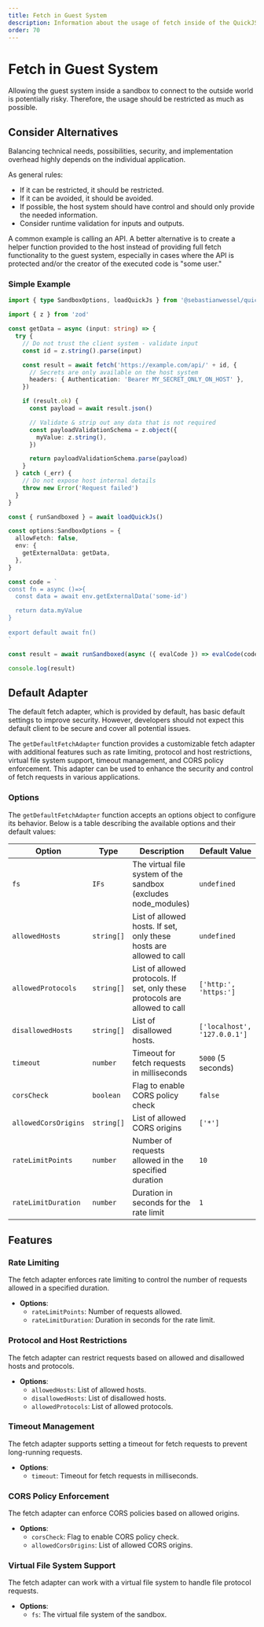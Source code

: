 ```yaml
---
title: Fetch in Guest System
description: Information about the usage of fetch inside of the QuickJS runtime, security advices and best pratices
order: 70
---
```


# Fetch in Guest System

Allowing the guest system inside a sandbox to connect to the outside world is potentially risky. Therefore, the usage should be restricted as much as possible.

## Consider Alternatives

Balancing technical needs, possibilities, security, and implementation overhead highly depends on the individual application.

As general rules:

- If it can be restricted, it should be restricted.
- If it can be avoided, it should be avoided.
- If possible, the host system should have control and should only provide the needed information.
- Consider runtime validation for inputs and outputs.

A common example is calling an API. A better alternative is to create a helper function provided to the host instead of providing full fetch functionality to the guest system, especially in cases where the API is protected and/or the creator of the executed code is "some user."

### Simple Example

```typescript
import { type SandboxOptions, loadQuickJs } from '@sebastianwessel/quickjs'

import { z } from 'zod'

const getData = async (input: string) => {
  try {
    // Do not trust the client system - validate input
    const id = z.string().parse(input)

    const result = await fetch('https://example.com/api/' + id, {
      // Secrets are only available on the host system
      headers: { Authentication: 'Bearer MY_SECRET_ONLY_ON_HOST' },
    })

    if (result.ok) {
      const payload = await result.json()

      // Validate & strip out any data that is not required
      const payloadValidationSchema = z.object({
        myValue: z.string(),
      })

      return payloadValidationSchema.parse(payload)
    }
  } catch (_err) {
    // Do not expose host internal details
    throw new Error('Request failed')
  }
}

const { runSandboxed } = await loadQuickJs()

const options:SandboxOptions = {
  allowFetch: false,
  env: {
    getExternalData: getData,
  },
}

const code = `
const fn = async ()=>{
  const data = await env.getExternalData('some-id')

  return data.myValue
}
  
export default await fn()
`

const result = await runSandboxed(async ({ evalCode }) => evalCode(code, undefined, options), options)

console.log(result)
```

## Default Adapter

The default fetch adapter, which is provided by default, has basic default settings to improve security. However, developers should not expect this default client to be secure and cover all potential issues.

The `getDefaultFetchAdapter` function provides a customizable fetch adapter with additional features such as rate limiting, protocol and host restrictions, virtual file system support, timeout management, and CORS policy enforcement. This adapter can be used to enhance the security and control of fetch requests in various applications.

### Options

The `getDefaultFetchAdapter` function accepts an options object to configure its behavior. Below is a table describing the available options and their default values:

| Option               | Type         | Description                                                        | Default Value                  |
|----------------------|--------------|--------------------------------------------------------------------|--------------------------------|
| `fs`                 | `IFs`        | The virtual file system of the sandbox (excludes node_modules)     | `undefined`                    |
| `allowedHosts`       | `string[]`   | List of allowed hosts. If set, only these hosts are allowed to call| `undefined`                    |
| `allowedProtocols`   | `string[]`   | List of allowed protocols. If set, only these protocols are allowed to call | `['http:', 'https:']` |
| `disallowedHosts`    | `string[]`   | List of disallowed hosts.                                          | `['localhost', '127.0.0.1']`   |
| `timeout`            | `number`     | Timeout for fetch requests in milliseconds                         | `5000` (5 seconds)             |
| `corsCheck`          | `boolean`    | Flag to enable CORS policy check                                   | `false`                        |
| `allowedCorsOrigins` | `string[]`   | List of allowed CORS origins                                       | `['*']`                        |
| `rateLimitPoints`    | `number`     | Number of requests allowed in the specified duration               | `10`                           |
| `rateLimitDuration`  | `number`     | Duration in seconds for the rate limit                             | `1`                            |

## Features

### Rate Limiting

The fetch adapter enforces rate limiting to control the number of requests allowed in a specified duration.

- **Options**:
  - `rateLimitPoints`: Number of requests allowed.
  - `rateLimitDuration`: Duration in seconds for the rate limit.

### Protocol and Host Restrictions

The fetch adapter can restrict requests based on allowed and disallowed hosts and protocols.

- **Options**:
  - `allowedHosts`: List of allowed hosts.
  - `disallowedHosts`: List of disallowed hosts.
  - `allowedProtocols`: List of allowed protocols.

### Timeout Management

The fetch adapter supports setting a timeout for fetch requests to prevent long-running requests.

- **Options**:
  - `timeout`: Timeout for fetch requests in milliseconds.

### CORS Policy Enforcement

The fetch adapter can enforce CORS policies based on allowed origins.

- **Options**:
  - `corsCheck`: Flag to enable CORS policy check.
  - `allowedCorsOrigins`: List of allowed CORS origins.

### Virtual File System Support

The fetch adapter can work with a virtual file system to handle file protocol requests.

- **Options**:
  - `fs`: The virtual file system of the sandbox.
